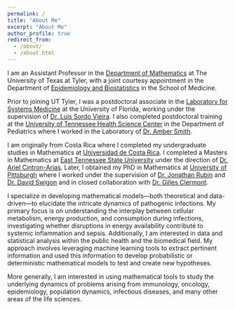 ```yaml
---
permalink: /
title: "About Me"
excerpt: "About Me"
author_profile: true
redirect_from: 
  - /about/
  - /about.html
---
```

<!---![mypic](https://ivanrazu.github.io/images/profile_pic.png)---> 

I am an Assistant Professor in the [Department of Mathematics](https://www.uttyler.edu/academics/colleges-schools/arts-sciences/departments/mathematics/faculty/) at The University of Texas at Tyler, with a joint courtesy appointment in the Department of [Epidemiology and Biostatistics](https://www.uttyler.edu/academics/colleges-schools/medicine/departments/epidemiology-and-biostatistics/) in the School of Medicine.

Prior to joining UT Tyler, I was a postdoctoral associate in the [Laboratory for Systems Medicine](https://systemsmedicine.pulmonary.medicine.ufl.edu/)
 at the University of Florida, working under the supervision of [Dr. Luis Sordo Vieira](https://directory.ufhealth.org/sordo-vieira-luis). I also completed postdoctoral training at the [University of Tennessee Health Science Center](https://www.uthsc.edu/) in the Department of Pediatrics where I worked in the Laboratory of [Dr. Amber Smith](https://ambersmithlab.com/). 
 
I am originally from Costa Rica where I completed my undergraduate studies in Mathematics at [Universidad de Costa Rica](https://www.ucr.ac.cr/). I completed a Masters in Mathematics at [East Tennessee State University](http://www.etsu.edu/ehome/) under the direction of [Dr. Ariel Cintron-Arias](http://faculty.etsu.edu/cintronarias/).  Later, I obtained my PhD in Mathematics at [University of Pittsburgh](https://www.mathematics.pitt.edu/) where I worked under the supervision of [Dr. Jonathan Rubin](https://www.mathematics.pitt.edu/people/jonathan-rubin) and [Dr. David Swigon](https://www.mathematics.pitt.edu/people/david-swigon) and in closed collaboration with [Dr. Gilles Clermont](https://mirm-pitt.net/staff/gilles-clermont-md/).

I specialize in developing mathematical models—both theoretical and data-driven—to elucidate the intricate dynamics of pathogenic infections. My primary focus is on understanding the interplay between cellular metabolism, energy production, and consumption during infections, investigating whether disruptions in energy availability contribute to systemic inflammation and sepsis. Additionally, I am interested in data and statistical analysis within the public health and the biomedical field. My approach involves leveraging machine learning tools to extract pertinent information and used this information to develop probabilistic or deterministic mathematical models to test and create new hypotheses. 

More generally, I am interested in using mathematical tools to study the underlying dynamics of problems arising from immunology, oncology, epidemiology, population dynamics, infectious diseases, and many other areas of the life sciences. 








